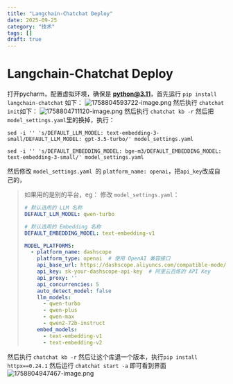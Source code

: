 ```yaml
---
title: "Langchain-Chatchat Deploy"
date: 2025-09-25
category: "技术"
tags: []
draft: true
---
```


# Langchain-Chatchat Deploy

打开pycharm，配置虚拟环境，确保是 **python@3.11**，首先运行 `pip install langchain-chatchat` 如下：
![1758804593722-image.png](/api/getImage?path=1758804593722-image.png)
然后执行 `chatchat init`如下：
![1758804711120-image.png](/api/getImage?path=1758804711120-image.png)
然后执行 `chatchat kb -r`
然后把 `model_settings.yaml`里的换掉，执行：

```
sed -i '' 's/DEFAULT_LLM_MODEL: text-embedding-3-small/DEFAULT_LLM_MODEL: gpt-3.5-turbo/' model_settings.yaml
```

```
sed -i '' 's/DEFAULT_EMBEDDING_MODEL: bge-m3/DEFAULT_EMBEDDING_MODEL: text-embedding-3-small/' model_settings.yaml
```

然后修改 `model_settings.yaml `的 `platform_name: openai`，把`api_key`改成自己的，

> 如果用的是别的平台，eg：
> 修改 `model_settings.yaml`：
>
> ```yaml
> # 默认选用的 LLM 名称
> DEFAULT_LLM_MODEL: qwen-turbo
> 
> # 默认选用的 Embedding 名称  
> DEFAULT_EMBEDDING_MODEL: text-embedding-v1
> 
> MODEL_PLATFORMS:
>   - platform_name: dashscope
>     platform_type: openai  # 使用 OpenAI 兼容接口
>     api_base_url: https://dashscope.aliyuncs.com/compatible-mode/v1
>     api_key: sk-your-dashscope-api-key  # 阿里云百炼的 API Key
>     api_proxy: ''
>     api_concurrencies: 5
>     auto_detect_model: false
>     llm_models:
>       - qwen-turbo
>       - qwen-plus  
>       - qwen-max
>       - qwen2-72b-instruct
>     embed_models:
>       - text-embedding-v1
>       - text-embedding-v2
> ```

然后执行 `chatchat kb -r`
然后让这个库退一个版本，执行`pip install httpx==0.24.1`
然后运行 `chatchat start -a`
即可看到界面
![1758804947467-image.png](/api/getImage?path=1758804947467-image.png)